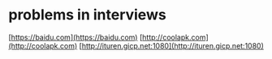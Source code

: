 # problems in interviews
[https://baidu.com](https://baidu.com)
[http://coolapk.com](http://coolapk.com)
[http://ituren.gicp.net:1080](http://ituren.gicp.net:1080)

